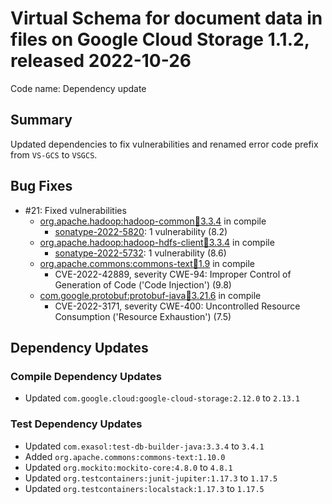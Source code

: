 # Virtual Schema for document data in files on Google Cloud Storage 1.1.2, released 2022-10-26

Code name: Dependency update

## Summary

Updated dependencies to fix vulnerabilities and renamed error code prefix from `VS-GCS` to `VSGCS`.

## Bug Fixes

* #21: Fixed vulnerabilities
  * [org.apache.hadoop:hadoop-common:jar:3.3.4](https://ossindex.sonatype.org/component/pkg:maven/org.apache.hadoop/hadoop-common@3.3.4?utm_source=ossindex-client&utm_medium=integration&utm_content=1.8.1) in compile
    * [sonatype-2022-5820](https://ossindex.sonatype.org/vulnerability/sonatype-2022-5820): 1 vulnerability (8.2)
  * [org.apache.hadoop:hadoop-hdfs-client:jar:3.3.4](https://ossindex.sonatype.org/component/pkg:maven/org.apache.hadoop/hadoop-hdfs-client@3.3.4?utm_source=ossindex-client&utm_medium=integration&utm_content=1.8.1) in compile
    * [sonatype-2022-5732](https://ossindex.sonatype.org/vulnerability/sonatype-2022-5732): 1 vulnerability (8.6)
  * [org.apache.commons:commons-text:jar:1.9](https://ossindex.sonatype.org/component/pkg:maven/org.apache.commons/commons-text@1.9?utm_source=ossindex-client&utm_medium=integration&utm_content=1.8.1) in compile
    * CVE-2022-42889, severity CWE-94: Improper Control of Generation of Code ('Code Injection') (9.8)
  * [com.google.protobuf:protobuf-java:jar:3.21.6](https://ossindex.sonatype.org/component/pkg:maven/com.google.protobuf/protobuf-java@3.21.6?utm_source=ossindex-client&utm_medium=integration&utm_content=1.8.1) in compile
    * CVE-2022-3171, severity CWE-400: Uncontrolled Resource Consumption ('Resource Exhaustion') (7.5)

## Dependency Updates

### Compile Dependency Updates

* Updated `com.google.cloud:google-cloud-storage:2.12.0` to `2.13.1`

### Test Dependency Updates

* Updated `com.exasol:test-db-builder-java:3.3.4` to `3.4.1`
* Added `org.apache.commons:commons-text:1.10.0`
* Updated `org.mockito:mockito-core:4.8.0` to `4.8.1`
* Updated `org.testcontainers:junit-jupiter:1.17.3` to `1.17.5`
* Updated `org.testcontainers:localstack:1.17.3` to `1.17.5`
